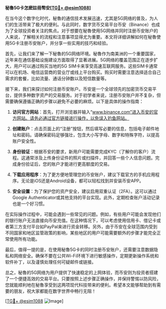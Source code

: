 **秘魯5G卡怎麽註冊幣安[[TG💪+ @esim1088](https://t.me/s/esim1088)]**

在当今这个数字化时代，秘魯的通信技术发展迅速，尤其是5G网络的普及，为人们的生活带来了极大的便利。与此同时，数字货币交易平台币安（Binance）也成为了全球投资者关注的焦点。对于想要在秘魯使用5G网络并同时注册币安账户的人来说，了解相关的流程和注意事项显得尤为重要。本文将详细讲解如何在秘魯使用5G卡注册币安账户，并分享一些实用的技巧和经验。

首先，让我们来了解一下秘魯的5G网络环境。秘魯作为南美洲的一个重要国家，近年来在通信基础设施建设方面取得了显著进展。5G网络的覆盖范围正在逐步扩大，用户可以通过购买当地的5G SIM卡来享受高速互联网服务。这些SIM卡通常可以在机场、电信运营商的营业厅或线上平台购买。购买时需要注意选择适合自己需求的套餐，比如流量、通话分钟数以及短信数量等。

接下来，我们来探讨如何注册币安账户。币安是一个全球领先的加密货币交易平台，提供多种数字资产的交易服务。对于初学者来说，注册币安账户并不复杂，但需要确保遵循正确的步骤以避免不必要的麻烦。以下是具体的操作指南：

1. **访问官方网站**：首先，打开浏览器并输入“www.binance.com”进入币安的官方网站。请务必通过官方链接进行操作，以免误入钓鱼网站。

2. **创建账户**：点击页面上的“注册”按钮，然后填写必要的信息，包括电子邮件地址和密码。请确保密码足够强壮，包含大小写字母、数字和特殊字符，以提高账户安全性。

3. **身份验证**：根据币安的要求，新用户可能需要完成KYC（了解你的客户）流程。这通常涉及上传身份证件的照片或扫描件，并回答一些个人信息问题。完成身份验证后，您的账户才能进行更高额度的交易。

4. **下载应用程序**：为了更方便地管理您的币安账户，建议下载官方的手机应用程序。无论是iOS还是Android设备，都可以轻松找到并安装币安APP。

5. **安全设置**：为了保护您的资产安全，建议启用双重认证（2FA）。这可以通过Google Authenticator或其他支持的平台实现。此外，定期检查账户活动记录也是一个好习惯。

在实际操作过程中，可能会遇到一些常见的问题。例如，有些用户可能会发现他们的银行账户无法直接向币安充值。在这种情况下，可以考虑使用信用卡、借记卡或者第三方支付平台如PayPal来进行资金转移。另外，由于币安在全球范围内受到不同国家和地区监管政策的影响，某些地区的用户可能需要额外的步骤才能完全正常使用所有功能。

最后，值得一提的是，在使用秘魯5G卡的同时注册币安账户，还需要注意数据隐私和网络安全。确保不要在公共Wi-Fi环境下进行敏感操作，定期更新操作系统和软件补丁，以及谨慎处理任何可疑邮件或链接。

总之，秘魯的5G网络为用户提供了快速稳定的上网体验，而币安则为投资者搭建了一个便捷高效的交易平台。只要按照上述步骤正确操作，并保持警惕以防风险，您就能顺利地在秘魯享受到这两项现代科技带来的便利。希望本文能够帮助到有需要的朋友，祝大家都能在数字世界中畅行无阻！

[[TG💪+ @esim1088](https://t.me/s/esim1088) ![Image](https://i.postimg.cc/4NQfJmqS/Snipaste-2025-05-13-00-14-12.png)]